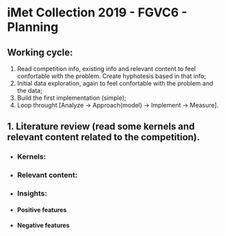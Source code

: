 # iMet Collection 2019 - FGVC6 - Planning
 
## Working cycle:
1. Read competition info, existing info and relevant content to feel confortable with the problem. Create hyphotesis based in that info;
2. Initial data exploration, again to feel confortable with the problem and the data;
3. Build the first implementation (simple);
4. Loop throught [Analyze -> Approach(model) -> Implement -> Measure].

## 1. Literature review (read some kernels and relevant content related to the competition).
- ### Kernels:
 
- ### Relevant content:
     
- ### Insights:
 - #### Positive features
 - #### Negative features
